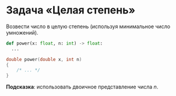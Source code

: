 # Задача «Целая степень»

Возвести число в целую степень (используя минимальное число умножений).

```python
def power(x: float, n: int) -> float:
  ...
```

```c
double power(double x, int n)
{
    /* ... */
}
```

**Подсказка**: использовать двоичное представление числа $n$.
